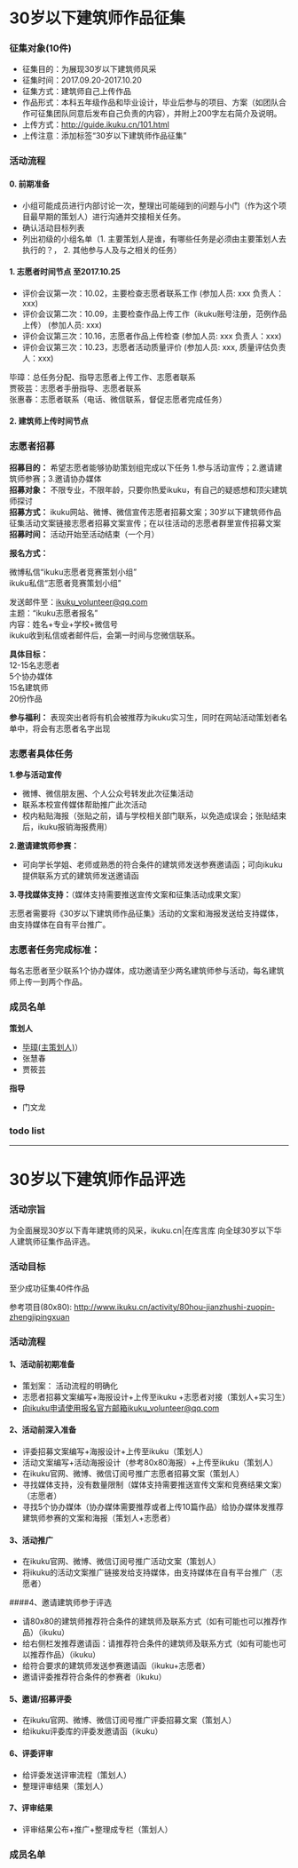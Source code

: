 # 30岁以下建筑师作品征集 


### 征集对象(10件)


* 征集目的：为展现30岁以下建筑师风采  
* 征集时间：2017.09.20-2017.10.20  
* 征集方式：建筑师自己上传作品  
* 作品形式：本科五年级作品和毕业设计，毕业后参与的项目、方案（如团队合作可征集团队同意后发布自己负责的内容），并附上200字左右简介及说明。  
* 上传方式：http://guide.ikuku.cn/101.html  
* 上传注意：添加标签“30岁以下建筑师作品征集”  


### 活动流程  

#### 0. 前期准备

* 小组可能成员进行内部讨论一次，整理出可能碰到的问题与小门（作为这个项目最早期的策划人）进行沟通并交接相关任务。
* 确认活动目标列表
* 列出初级的小组名单（1. 主要策划人是谁，有哪些任务是必须由主要策划人去执行的？， 2. 其他参与人及与之相关的任务）

#### 1. 志愿者时间节点 至2017.10.25

* 评价会议第一次：10.02，主要检查志愿者联系工作 (参加人员: xxx 负责人： xxx)  
* 评价会议第二次：10.09，主要检查作品上传工作（ikuku账号注册，范例作品上传） (参加人员: xxx)  
* 评价会议第三次：10.16，志愿者作品上传检查   (参加人员: xxx  负责人：xxx)  
* 评价会议第三次：10.23，志愿者活动质量评价  (参加人员: xxx,  质量评估负责人：xxx)  

毕璋：总任务分配、指导志愿者上传工作、志愿者联系  
贾筱芸：志愿者手册指导、志愿者联系  
张惠春：志愿者联系（电话、微信联系，督促志愿者完成任务）  

#### 2. 建筑师上传时间节点



### 志愿者招募  

**招募目的：** 希望志愿者能够协助策划组完成以下任务  1.参与活动宣传；2.邀请建筑师参赛；3.邀请协办媒体  
**招募对象：** 不限专业，不限年龄，只要你热爱ikuku，有自己的疑惑想和顶尖建筑师探讨  
**招募方式：** ikuku网站、微博、微信宣传志愿者招募文案；30岁以下建筑师作品征集活动文案链接志愿者招募文案宣传；在以往活动的志愿者群里宣传招募文案  
**招募时间：** 活动开始至活动结束（一个月）  

**报名方式：**  

微博私信“ikuku志愿者竞赛策划小组”  
ikuku私信“志愿者竞赛策划小组”  

发送邮件至：ikuku_volunteer@qq.com  
主题：“ikuku志愿者报名”  
内容：姓名+专业+学校+微信号  
ikuku收到私信或者邮件后，会第一时间与您微信联系。  

**具体目标：**  
12-15名志愿者  
5个协办媒体  
15名建筑师  
20份作品  

**参与福利：** 表现突出者将有机会被推荐为ikuku实习生，同时在网站活动策划者名单中，将会有志愿者名字出现  


### 志愿者具体任务  

**1.参与活动宣传**  

* 微博、微信朋友圈、个人公众号转发此次征集活动  
* 联系本校宣传媒体帮助推广此次活动
* 校内粘贴海报（张贴之前，请与学校相关部门联系，以免造成误会；张贴结束后，ikuku报销海报费用）  

**2.邀请建筑师参赛：**  

* 可向学长学姐、老师或熟悉的符合条件的建筑师发送参赛邀请函；可向ikuku提供联系方式的建筑师发送邀请函  

**3.寻找媒体支持：**（媒体支持需要推送宣传文案和征集活动成果文案）  

志愿者需要将《30岁以下建筑师作品征集》活动的文案和海报发送给支持媒体，由支持媒体在自有平台推广。  

### 志愿者任务完成标准：  

每名志愿者至少联系1个协办媒体，成功邀请至少两名建筑师参与活动，每名建筑师上传一到两个作品。


### 成员名单  

**策划人**

* [毕璋(主策划人)](http://www.ikuku.cn/user/51048)）  
* 张慧春
* 贾筱芸

**指导**

* 门文龙


### todo list



--------



# 30岁以下建筑师作品评选


### 活动宗旨  

为全面展现30岁以下青年建筑师的风采，ikuku.cn|在库言库 向全球30岁以下华人建筑师征集作品评选。  

### 活动目标  
至少成功征集40件作品  

参考项目(80x80): http://www.ikuku.cn/activity/80hou-jianzhushi-zuopin-zhengjipingxuan  

### 活动流程  


#### 1、活动前初期准备  

* 策划案： 活动流程的明确化
* 志愿者招募文案编写+海报设计+上传至ikuku +志愿者对接（策划人+实习生）  
* 向ikuku申请使用报名官方邮箱ikuku_volunteer@qq.com

#### 2、活动前深入准备 

* 评委招募文案编写+海报设计+上传至ikuku（策划人）
* 活动文案编写+活动海报设计（参考80x80海报）+上传至ikuku（策划人）
* 在ikuku官网、微博、微信订阅号推广志愿者招募文案（策划人）  
* 寻找媒体支持，没有数量限制（媒体支持需要推送宣传文案和竞赛结果文案）（志愿者）  
* 寻找5个协办媒体（协办媒体需要推荐或者上传10篇作品）给协办媒体发推荐建筑师参赛的文案和海报（策划人+志愿者）  


#### 3、活动推广  
* 在ikuku官网、微博、微信订阅号推广活动文案（策划人）  
* 将ikuku的活动文案推广链接发给支持媒体，由支持媒体在自有平台推广（志愿者）  

####4、邀请建筑师参于评选   

* 请80x80的建筑师推荐符合条件的建筑师及联系方式（如有可能也可以推荐作品）（ikuku）  
* 给右侧栏发推荐邀请函：请推荐符合条件的建筑师及联系方式（如有可能也可以推荐作品）（ikuku）  
* 给符合要求的建筑师发送参赛邀请函（ikuku+志愿者）  
* 邀请评委推荐符合条件的参赛者（ikuku）  

#### 5、邀请/招募评委  

* 在ikuku官网、微博、微信订阅号推广评委招募文案（策划人）  
* 给ikuku评委库的评委发邀请函（ikuku）  

#### 6、评委评审  

* 给评委发送评审流程（策划人）  
* 整理评审结果（策划人）  

#### 7、评审结果  

* 评审结果公布+推广+整理成专栏（策划人）  



### 成员名单



